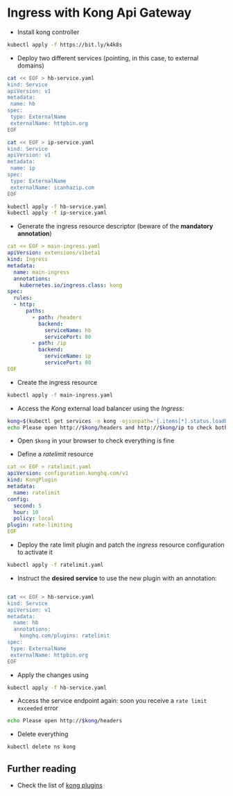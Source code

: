 # Ingress with Kong Api Gateway

* Install kong controller

```bash
kubectl apply -f https://bit.ly/k4k8s
```

* Deploy two different services (pointing, in this case, to external domains)

```bash
cat << EOF > hb-service.yaml
kind: Service
apiVersion: v1
metadata:
 name: hb
spec:
 type: ExternalName
 externalName: httpbin.org
EOF

cat << EOF > ip-service.yaml
kind: Service
apiVersion: v1
metadata:
 name: ip
spec:
 type: ExternalName
 externalName: icanhazip.com
EOF

kubectl apply -f hb-service.yaml
kubectl apply -f ip-service.yaml
```

* Generate the ingress resource descriptor (beware of the **mandatory annotation**)

```yaml
cat << EOF > main-ingress.yaml
apiVersion: extensions/v1beta1
kind: Ingress
metadata:
  name: main-ingress
  annotations:
    kubernetes.io/ingress.class: kong
spec:
  rules:
  - http:
      paths:
        - path: /headers
          backend:
            serviceName: hb
            servicePort: 80
        - path: /ip
          backend:
            serviceName: ip
            servicePort: 80
EOF
```
* Create the ingress resource

```bash
kubectl apply -f main-ingress.yaml
```

* Access the *Kong* external load balancer using the *Ingress*:

```bash
kong=$(kubectl get services -n kong -ojsonpath='{.items[*].status.loadBalancer.ingress[0].hostname}')
echo Please open http://$kong/headers and http://$kong/ip to check both websites.
```

* Open `$kong` in your browser to check everything is fine

* Define a *ratelimit* resource

```yaml
cat << EOF > ratelimit.yaml
apiVersion: configuration.konghq.com/v1
kind: KongPlugin
metadata:
  name: ratelimit
config: 
  second: 5
  hour: 10
  policy: local
plugin: rate-limiting
EOF
```

* Deploy the rate limit plugin and patch the *ingress* resource configuration to activate it

```bash
kubectl apply -f ratelimit.yaml
```

* Instruct the **desired service** to use the new plugin with an annotation:

```bash

cat << EOF > hb-service.yaml
kind: Service
apiVersion: v1
metadata:
  name: hb
  annotations:
    konghq.com/plugins: ratelimit
spec:
 type: ExternalName
 externalName: httpbin.org
EOF
```

* Apply the changes using

```bash
kubectl apply -f hb-service.yaml
```

* Access the service endpoint again: soon you receive a `rate limit exceeded` error

```bash
echo Please open http://$kong/headers
```

* Delete everything 

```bash
kubectl delete ns kong
```

## Further reading

* Check the list of [kong plugins](https://docs.konghq.com/hub/)
